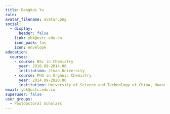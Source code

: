 ```yaml
---
title: Bangkui Yu
role:
avatar_filename: avatar.png
social:
  - display:
      header: false
    link: ybk@ustc.edu.cn
    icon_pack: fas
    icon: envelope
education:
  courses:
    - course: BSc in Chemistry
      year: 2010.09-2014.06
      institution: Jinan University
    - course: PhD in Organic Chemistry
      year: 2014.09-2020.06
      institution: University of Science and Technology of China, Huang LAB
email: ybk@ustc.edu.cn
superuser: false
user_groups:
  - Postdoctoral Scholars
---
```

